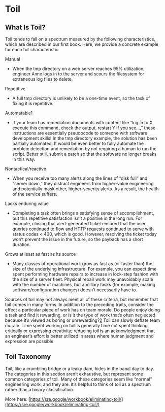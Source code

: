 # Toil

## What Is Toil? <a href="#what-is-toil" id="what-is-toil"></a>

Toil tends to fall on a spectrum measured by the following characteristics, which are described in our first book. Here, we provide a concrete example for each toil characteristic:

Manual

* When the tmp directory on a web server reaches 95% utilization, engineer Anne logs in to the server and scours the filesystem for extraneous log files to delete.

Repetitive

* A full tmp directory is unlikely to be a one-time event, so the task of fixing it is repetitive.

Automatable[1](https://sre.google/workbook/eliminating-toil/#ch06fn1)

* If your team has remediation documents with content like “log in to X, execute this command, check the output, restart Y if you see…,” these instructions are essentially pseudocode to someone with software development skills! In the tmp directory example, the solution has been partially automated. It would be even better to fully automate the problem detection and remediation by not requiring a human to run the script. Better still, submit a patch so that the software no longer breaks in this way.

Nontactical/reactive

* When you receive too many alerts along the lines of “disk full” and “server down,” they distract engineers from higher-value engineering and potentially mask other, higher-severity alerts. As a result, the health of the service suffers.

Lacks enduring value

* Completing a task often brings a satisfying sense of accomplishment, but this repetitive satisfaction isn’t a positive in the long run. For example, closing that alert-generated ticket ensured that the user queries continued to flow and HTTP requests continued to serve with status codes < 400, which is good. However, resolving the ticket today won’t prevent the issue in the future, so the payback has a short duration.

Grows at least as fast as its source

* Many classes of operational work grow as fast as (or faster than) the size of the underlying infrastructure. For example, you can expect time spent performing hardware repairs to increase in lock-step fashion with the size of a server fleet. Physical repair work may unavoidably scale with the number of machines, but ancillary tasks (for example, making software/configuration changes) doesn’t necessarily have to.

Sources of toil may not always meet all of these criteria, but remember that toil comes in many forms. In addition to the preceding traits, consider the effect a particular piece of work has on team morale. Do people enjoy doing a task and find it rewarding, or is it the type of work that’s often neglected because it’s viewed as boring or unrewarding?[2](https://sre.google/workbook/eliminating-toil/#ch06fn2) Toil can slowly deflate team morale. Time spent working on toil is generally time not spent thinking critically or expressing creativity; reducing toil is an acknowledgment that an engineer’s effort is better utilized in areas where human judgment and expression are possible.

## Toil Taxonomy <a href="#toil-taxonomy" id="toil-taxonomy"></a>

Toil, like a crumbling bridge or a leaky dam, hides in the banal day to day. The categories in this section aren’t exhaustive, but represent some common categories of toil. Many of these categories seem like “normal” engineering work, and they are. It’s helpful to think of toil as a spectrum rather than a binary classification.



More here: [https://sre.google/workbook/eliminating-toil/](https://sre.google/workbook/eliminating-toil/)
